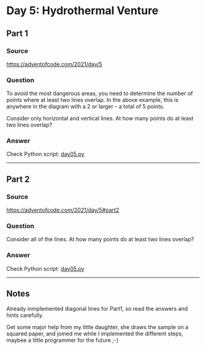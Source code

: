 # Day 5: Hydrothermal Venture

## Part 1

### Source

https://adventofcode.com/2021/day/5

### Question

To avoid the most dangerous areas, you need to determine the number of points where at least two lines overlap. In the above example, this is anywhere in the diagram with a 2 or larger - a total of 5 points.

Consider only horizontal and vertical lines. At how many points do at least two lines overlap?

### Answer

Check Python script: [day05.py](./day05.py)

---

## Part 2

### Source

https://adventofcode.com/2021/day/5#part2

### Question

Consider all of the lines. At how many points do at least two lines overlap?

### Answer

Check Python script: [day05.py](./day05.py)

---

## Notes

Already inmplemented diagonal lines for Part1, so read the answers and hints carefully.

Get some major help from my little daughter, she draws the sample on a squared paper,
and joined me while I implemented the different steps, maybee a little programmer for the future ;-)
